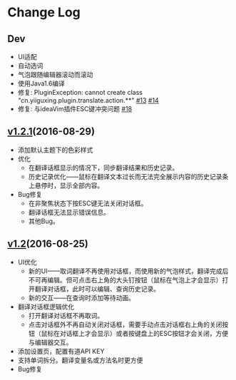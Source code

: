 # Change Log

## Dev

- UI适配
- 自动选词
- 气泡跟随编辑器滚动而滚动
- 使用Java1.6编译
- 修复: PluginException: cannot create class "cn.yiiguxing.plugin.translate.action.**" [#13][#13] [#14][#14]
- 修复: 与ideaVim插件ESC键冲突问题 [#18][#18]

[#13]:https://github.com/YiiGuxing/TranslationPlugin/issues/13 "Translation threw an uncaught PluginException"
[#14]:https://github.com/YiiGuxing/TranslationPlugin/issues/14 "Translate Error"
[#18]:https://github.com/YiiGuxing/TranslationPlugin/issues/18 "对话框在非聚焦状态下按ESC键关闭对话框的问题"

## [v1.2.1](https://github.com/YiiGuxing/TranslationPlugin/tree/v1.2.1)(2016-08-29)

- 添加默认主题下的色彩样式
- 优化
  - 在翻译话框显示的情况下，同步翻译结果和历史记录。
  - 历史记录优化——鼠标在翻译文本过长而无法完全展示内容的历史记录条上悬停时，显示全部内容。
- Bug修复
  - 在非聚焦状态下按ESC键无法关闭对话框。
  - 翻译话框无法显示错误信息。
  - 其他Bug。

## [v1.2](https://github.com/YiiGuxing/TranslationPlugin/tree/v1.2)(2016-08-25)

- UI优化
  - 新的UI——取词翻译不再使用对话框，而使用新的气泡样式，翻译完成后不可再编辑。但可点击右上角的大头钉按钮（鼠标在气泡上才会显示）打开翻译对话框，此时可以编辑、查询历史记录。
  - 新的交互——在查询时添加等待动画。
- 翻译对话框逻辑优化
  - 打开翻译对话框不再取词。
  - 点击对话框外不再自动关闭对话框，需要手动点击对话框右上角的关闭按钮（鼠标在对话框上才会显示）或者按键盘上的ESC按钮才会关闭，方便与编辑器交互。
- 添加设置页，配置有道API KEY
- 支持单词拆分。翻译变量名或方法名时更方便
- Bug修复
